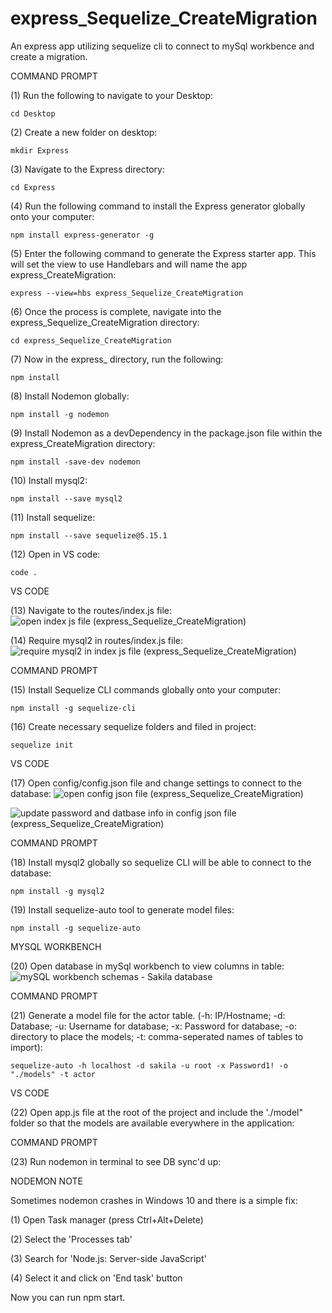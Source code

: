 # express_Sequelize_CreateMigration
An express app utilizing sequelize cli to connect to mySql workbence and create a migration. 

COMMAND PROMPT

(1) Run the following to navigate to your Desktop: 

    cd Desktop

(2) Create a new folder on desktop: 

    mkdir Express

(3) Navigate to the Express directory: 

    cd Express

(4) Run the following command to install the Express generator globally onto your computer: 

    npm install express-generator -g

(5) Enter the following command to generate the Express starter app. This will set the view to use Handlebars and will name the app express_CreateMigration: 

    express --view=hbs express_Sequelize_CreateMigration

(6) Once the process is complete, navigate into the express_Sequelize_CreateMigration directory: 

    cd express_Sequelize_CreateMigration

(7) Now in the express_ directory, run the following: 

    npm install

(8) Install Nodemon globally: 

    npm install -g nodemon
    
(9) Install Nodemon as a devDependency in the package.json file within the express_CreateMigration directory:

    npm install -save-dev nodemon
    
(10) Install mysql2:

    npm install --save mysql2

(11) Install sequelize: 

    npm install --save sequelize@5.15.1

(12) Open in VS code:

    code . 


VS CODE

(13) Navigate to the routes/index.js file: ![open index js file (express_Sequelize_CreateMigration)](https://user-images.githubusercontent.com/35668707/68440663-c9791080-0199-11ea-8208-0ea332d772bd.JPG)


(14) Require mysql2 in routes/index.js file: ![require mysql2 in index js file (express_Sequelize_CreateMigration)](https://user-images.githubusercontent.com/35668707/68440731-f7f6eb80-0199-11ea-9232-4850a8b5a94e.JPG)


COMMAND PROMPT

(15) Install Sequelize CLI commands globally onto your computer: 

    npm install -g sequelize-cli

(16) Create necessary sequelize folders and filed in project:

    sequelize init
 

VS CODE

(17) Open config/config.json file and change settings to connect to the database: ![open config json file (express_Sequelize_CreateMigration)](https://user-images.githubusercontent.com/35668707/68440965-9daa5a80-019a-11ea-94dd-3dafa4523807.JPG)

![update password and datbase info in config json file (express_Sequelize_CreateMigration)](https://user-images.githubusercontent.com/35668707/68441042-dfd39c00-019a-11ea-8e12-8c9601e6b232.JPG)


COMMAND PROMPT

(18) Install mysql2 globally so sequelize CLI will be able to connect to the database:

    npm install -g mysql2
    
(19) Install sequelize-auto tool to generate model files: 

    npm install -g sequelize-auto

    
MYSQL WORKBENCH

(20) Open database in mySql workbench to view columns in table: ![mySQL workbench schemas - Sakila database](https://user-images.githubusercontent.com/35668707/68350595-b5f47980-00b5-11ea-8d1b-dd9879921010.JPG)

COMMAND PROMPT

(21) Generate a model file for the actor table. (-h: IP/Hostname; -d: Database; -u: Username for database; -x: Password for database; -o: directory to place the models; -t: comma-seperated names of tables to import):  

    sequelize-auto -h localhost -d sakila -u root -x Password1! -o "./models" -t actor
    

VS CODE

(22) Open app.js file at the root of the project and include the './model" folder so that the models are available everywhere in the application: 

COMMAND PROMPT

(23) Run nodemon in terminal to see DB sync'd up: 


NODEMON NOTE

Sometimes nodemon crashes in Windows 10 and there is a simple fix:

(1) Open Task manager (press Ctrl+Alt+Delete)

(2) Select the 'Processes tab'

(3) Search for 'Node.js: Server-side JavaScript'

(4) Select it and click on 'End task' button

Now you can run npm start.
